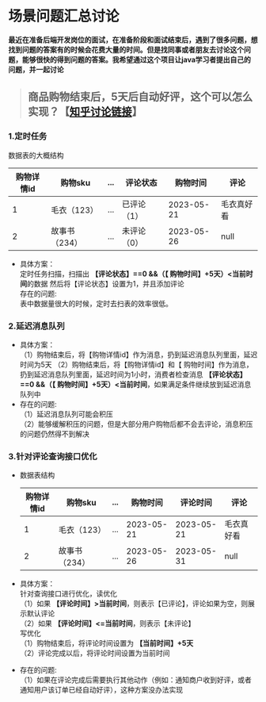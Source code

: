 # 场景问题汇总讨论   
**最近在准备后端开发岗位的面试，在准备阶段和面试结束后，遇到了很多问题，想找到问题的答案有的时候会花费大量的时间。但是找同事或者朋友去讨论这个问题，能够很快的得到问题的答案。我希望通过这个项目让java学习者提出自己的问题，并一起讨论**

>  ## 商品购物结束后，5天后自动好评，这个可以怎么实现？【[知乎讨论链接](https://www.zhihu.com/question/603090721)】 
### 1.定时任务  
数据表的大概结构  

  |  购物详情id   | 购物sku  |  ...  | 评论状态 | 购物时间| 评论 |
  |  ----  | ----  | ----  | ----  | ----  | ----  |
  | 1  | 毛衣（123） | ...  | 已评论（1） |2023-05-21|毛衣真好看|
  | 2  | 故事书（234） | ...  | 未评论（0） |2023-05-26|null|

+ 具体方案：    
定时任务扫描，扫描出 **【评论状态】==0 &&（【 购物时间】+5天）<当前时间**的数据
然后将【评论状态】设置为1，并且添加评论  
存在的问题:  
表中数据量很大的时候，定时去扫表的效率很低。  
### 2.延迟消息队列  
+ 具体方案：  
（1）购物结束后，将【购物详情id】作为消息，扔到延迟消息队列里面，延迟时间为5天
（2）购物结束后，将【购物详情id】和【 购物时间】作为消息，扔到延迟消息队列里面，延迟时间为1小时，消费者检查消息 **【评论状态】==0 &&（【 购物时间】+5天）<当前时间**，如果满足条件继续放到延迟消息队列中
+ 存在的问题:   
（1）延迟消息队列可能会积压  
（2）能够缓解积压的问题，但是大部分用户购物后都不会去评论，消息积压的问题仍然得不到解决  
### 3.针对评论查询接口优化
+ 数据表结构  

  |  购物详情id   | 购物sku  |  ...  | 购物时间|评论时间| 评论 |
    |  ----  | ----  | ----  | ----  | ---- | ---- |
  | 1  | 毛衣（123） | ...  |2023-05-21|2023-05-21|毛衣真好看|
  | 2  | 故事书（234） | ...  |2023-05-26|2023-05-31|null|
+ 具体方案：  
针对查询接口进行优化，读优化  
（1）如果 **【评论时间】>当前时间**，则表示【已评论】，评论如果为空，则展示默认评论  
（2）如果 **【评论时间】<=当前时间**，则表示【未评论】  
写优化  
（1）购物结束后，将评论时间设置为 **【当前时间】+5天**  
（2）评论完成以后，将评论时间设置为当前时间  
+ 存在的问题:   
（1）如果在评论完成后需要执行其他动作（例如：通知商户收到好评，或者通知用户该订单已经自动好评），这种方案没办法实现


